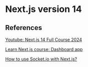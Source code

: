 # Next.js version 14

## References

[Youtube: Next.js 14 Full Course 2024](https://www.youtube.com/watch?v=wm5gMKuwSYk&t=1413s)

[Learn Next.js course: Dashboard app](https://nextjs.org/learn/dashboard-app)

[How to use Socket.io with Next.js?](https://codedamn.com/news/nextjs/how-to-use-socket-io)
